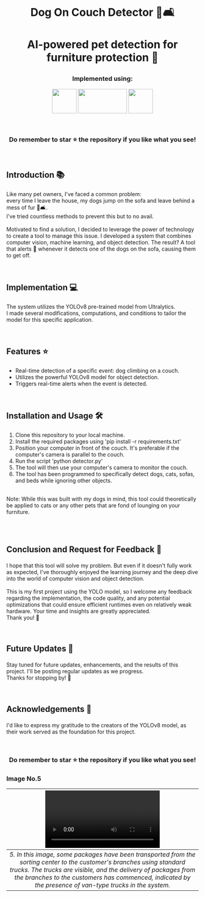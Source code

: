 #  <p align ="center" height="40px" width="40px"> Dog On Couch Detector 🐶🛋️ </p>

#  <p align ="center" height="40px" width="40px"> AI-powered pet detection for furniture protection 🤖 </p>



### <p align ="center"> Implemented using: </p>
<p align ="center">
<a href="https://www.python.org/" target="_blank" rel="noreferrer">   <img src="https://upload.wikimedia.org/wikipedia/commons/thumb/c/c3/Python-logo-notext.svg/800px-Python-logo-notext.svg.png" width="64" height="64" /></a>
<a href="https://docs.ultralytics.com/" target="_blank" rel="noreferrer">   <img src="https://ultralytics.com/static/brand/yolov8-r1-1.svg" width="128" height="64" /></a>  
<a href="https://opencv.org/" target="_blank" rel="noreferrer">   <img src="https://opencv.org/wp-content/uploads/2022/05/logo.png" width="64" height="64" /></a>  
</p>

<br>

### <p align ="center"> Do remember to star ⭐ the repository if you like what you see!</p>

<br>

##     <p align = "left"> Introduction 📚 </p>

Like many pet owners, I've faced a common problem:<br>every time I leave the house, my dogs jump on the sofa and leave behind a mess of fur 🐾🛋️. <br>I've tried countless methods to prevent this but to no avail.<br><br>
Motivated to find a solution, I decided to leverage the power of technology to create a tool to manage this issue. I developed a system that combines computer vision, machine learning, and object detection. The result? A tool that alerts 🚨 whenever it detects one of the dogs on the sofa, causing them to get off.

<br>

##     <p align = "left"> Implementation 💻 </p>
The system utilizes the YOLOv8 pre-trained model from Ultralytics. <br>I made several modifications, computations, and conditions to tailor the model for this specific application.

<br>

##     <p align = "left"> Features ⭐ </p>
 -  Real-time detection of a specific event: dog climbing on a couch.
 -  Utilizes the powerful YOLOv8 model for object detection.
 -  Triggers real-time alerts when the event is detected.

<br>

##     <p align = "left"> Installation and Usage 🛠️ </p>
1. Clone this repository to your local machine.
2. Install the required packages using 'pip install -r requirements.txt'
3. Position your computer in front of the couch. It's preferable if the computer's camera is parallel to the couch.
4. Run the script 'python detector.py'
5. The tool will then use your computer's camera to monitor the couch.
6. The tool has been programmed to specifically detect dogs, cats, sofas, and beds while ignoring other objects.
<br>
Note: While this was built with my dogs in mind, this tool could theoretically be applied to cats or any other pets that are fond of lounging on your furniture.

<br><br>

##     <p align = "left"> Conclusion and Request for Feedback 📝 </p>
I hope that this tool will solve my problem. But even if it doesn't fully work as expected, I've thoroughly enjoyed the learning journey and the deep dive into the world of computer vision and object detection.<br><br>
This is my first project using the YOLO model, so I welcome any feedback regarding the implementation, the code quality, and any potential optimizations that could ensure efficient runtimes even on relatively weak hardware. Your time and insights are greatly appreciated. <br>Thank you! 🙏

<br>

##     <p align = "left"> Future Updates 🔮 </p>
Stay tuned for future updates, enhancements, and the results of this project. I'll be posting regular updates as we progress. <br>Thanks for stopping by! 👋

<br>

##     <p align = "left"> Acknowledgements 🙏 </p>
I'd like to express my gratitude to the creators of the YOLOv8 model, as their work served as the foundation for this project.

<br>

### <p align ="center"> Do remember to star ⭐ the repository if you like what you see!</p>

### Image No.5

| ![Demo.mp4](https://github.com/NadavIs56/YOLOv8-Dog-Couch-RealTimeDetection/blob/9397efd403f8b3a5a58c98d8d6dc630176555454/Demo.mp4) | 
|:--:| 
| *5.	In this image, some packages have been transported from the sorting center to the customer's branches using standard trucks. The trucks are visible, and the delivery of packages from the branches to the customers has commenced, indicated by the presence of van-type trucks in the system.* |

